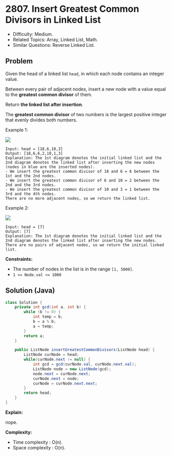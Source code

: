 # 2807. Insert Greatest Common Divisors in Linked List

- Difficulty: Medium.
- Related Topics: Array, Linked List, Math.
- Similar Questions: Reverse Linked List.

## Problem

Given the head of a linked list `head`, in which each node contains an integer value.

Between every pair of adjacent nodes, insert a new node with a value equal to the **greatest common divisor** of them.

Return **the linked list after insertion**.

The **greatest common divisor** of two numbers is the largest positive integer that evenly divides both numbers.

Example 1:

![](https://assets.leetcode.com/uploads/2023/07/18/ex1_copy.png)

```
Input: head = [18,6,10,3]
Output: [18,6,6,2,10,1,3]
Explanation: The 1st diagram denotes the initial linked list and the 2nd diagram denotes the linked list after inserting the new nodes (nodes in blue are the inserted nodes).
- We insert the greatest common divisor of 18 and 6 = 6 between the 1st and the 2nd nodes.
- We insert the greatest common divisor of 6 and 10 = 2 between the 2nd and the 3rd nodes.
- We insert the greatest common divisor of 10 and 3 = 1 between the 3rd and the 4th nodes.
There are no more adjacent nodes, so we return the linked list.
```

Example 2:

![](https://assets.leetcode.com/uploads/2023/07/18/ex2_copy1.png)

```
Input: head = [7]
Output: [7]
Explanation: The 1st diagram denotes the initial linked list and the 2nd diagram denotes the linked list after inserting the new nodes.
There are no pairs of adjacent nodes, so we return the initial linked list.
```

**Constraints:**

- The number of nodes in the list is in the range `[1, 5000]`.
- `1 <= Node.val <= 1000`

## Solution (Java)

```java
class Solution {
    private int gcd(int a, int b) {
        while (b != 0) {
            int temp = b;
            b = a % b;
            a = temp;
        }
        return a;
    }

    public ListNode insertGreatestCommonDivisors(ListNode head) {
        ListNode curNode = head;
        while(curNode.next != null) {
            int gcd = gcd(curNode.val, curNode.next.val);
            ListNode node = new ListNode(gcd);
            node.next = curNode.next;
            curNode.next = node;
            curNode = curNode.next.next;
        }
        return head;
    }
}
```

**Explain:**

nope.

**Complexity:**

- Time complexity : O(n).
- Space complexity : O(n).
